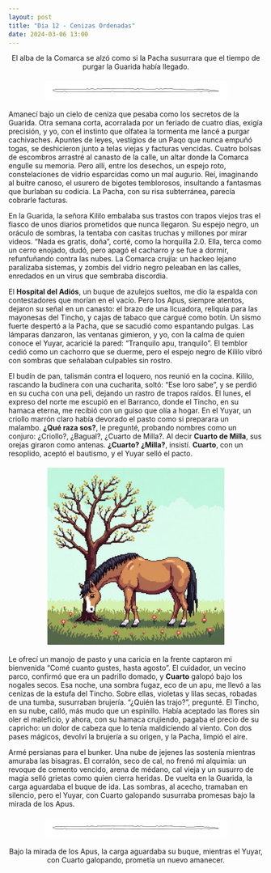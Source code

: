```yaml
---
layout: post
title: "Dia 12 - Cenizas Ordenadas"
date: 2024-03-06 13:00
---
```

<div style="text-align: center;">
  <p>El alba de la Comarca se alzó como si la Pacha susurrara que el tiempo de purgar la Guarida había llegado.</p>
</div>

<img src="/assets/images/separador.png" alt="Separador" style="display: block; margin: 20px auto;">

Amanecí bajo un cielo de ceniza que pesaba como los secretos de la Guarida. Otra semana corta, acorralada por un feriado de cuatro días, exigía precisión, y yo, con el instinto que olfatea la tormenta me lancé a purgar cachivaches. Apuntes de leyes, vestigios de un Paqo que nunca empuñó togas, se deshicieron junto a telas viejas y facturas vencidas. Cuatro bolsas de escombros arrastré al canasto de la calle, un altar donde la Comarca engulle su memoria. Pero allí, entre los desechos, un espejo roto, constelaciones de vidrio esparcidas como un mal augurio. Reí, imaginando al buitre canoso, el usurero de bigotes temblorosos, insultando a fantasmas que burlaban su codicia. La Pacha, con su risa subterránea, parecía cobrarle facturas.
<br>

En la Guarida, la señora Kililo embalaba sus trastos con trapos viejos tras el fiasco de unos diarios prometidos que nunca llegaron. Su espejo negro, un oráculo de sombras, la tentaba con casitas truchas y millones por mirar videos. “Nada es gratis, doña”, corté, como la horquilla 2.0. Ella, terca como un cerro enojado, dudó, pero apagó el cacharro y se fue a dormir, refunfuñando contra las nubes. La Comarca crujía: un hackeo lejano paralizaba sistemas, y zombis del vidrio negro peleaban en las calles, enredados en un virus que sembraba discordia.
<br>

El **Hospital del Adiós**, un buque de azulejos sueltos, me dio la espalda con contestadores que morían en el vacío. Pero los Apus, siempre atentos, dejaron su señal en un canasto: el brazo de una licuadora, reliquia para las mayonesas del Tincho, y cajas de tabaco que cargué como botín.
Un sismo fuerte despertó a la Pacha, que se sacudió como espantando pulgas. Las lámparas danzaron, las ventanas gimieron, y yo, con la calma de quien conoce el Yuyar, acaricié la pared: “Tranquilo apu, tranquilo”. El temblor cedió como un cachorro que se duerme, pero el espejo negro de Kililo vibró con sombras que señalaban culpables sin rostro. 
<br>

El budín de pan, talismán contra el loquero, nos reunió en la cocina. Kililo, rascando la budinera con una cucharita, soltó: “Ese loro sabe”, y se perdió en su cucha con una peli, dejando un rastro de trapos raídos. El lunes, el expreso del norte me escupió en el Barranco, donde el Tincho, en su hamaca eterna, me recibió con un guiso que olía a hogar. En el Yuyar, un criollo marrón claro había devorado el pasto como si preparara un malambo. **¿Qué raza sos?**, le pregunté, probando nombres como un conjuro: ¿Criollo?, ¿Bagual?, ¿Cuarto de Milla?. Al decir **Cuarto de Milla**, sus orejas giraron como antenas. **¿Cuarto? ¿Milla?**, insistí. **Cuarto**, con un resoplido, aceptó el bautismo, y el Yuyar selló el pacto.

<img src="/assets/images/cuarto.png" alt="Cuarto pastando" style="display: block; margin: 20px auto;">

Le ofrecí un manojo de pasto y una caricia en la frente captaron mi bienvenida “Comé cuanto gustes, hasta agosto”. El cuidador, un vecino parco, confirmó que era un padrillo domado, y **Cuarto** galopó bajo los nogales secos. Esa noche, una sombra fugaz, eco de un apu, me llevó a las cenizas de la estufa del Tincho. Sobre ellas, violetas y lilas secas, robadas de una tumba, susurraban brujería. “¿Quién las trajo?”, pregunté. El Tincho, en su nube, calló, más mudo que un espinillo. Había aceptado las flores sin oler el maleficio, y ahora, con su hamaca crujiendo, pagaba el precio de su capricho: un dolor de cabeza que lo tenía maldiciendo al viento. Con dos pases mágicos, devolví la brujería a su origen, y la Pacha, limpió el aire.
<br>

Armé persianas para el bunker. Una nube de jejenes las sostenía mientras amuraba las bisagras. El corralón, seco de cal, no frenó mi alquimia: un revoque de cemento vencido, arena de médano, cal vieja y un susurro de magia selló grietas como quien cierra heridas. De vuelta en la Guarida, la carga aguardaba el buque de ida. Las sombras, al acecho, tramaban en silencio, pero el Yuyar, con Cuarto galopando susurraba promesas bajo la mirada de los Apus.

<img src="/assets/images/separador.png" alt="Separador" style="display: block; margin: 20px auto;">

<div style="text-align: center;">
  <p>Bajo la mirada de los Apus, la carga aguardaba su buque, mientras el Yuyar, con Cuarto galopando, prometía un nuevo amanecer.</p>
</div>
